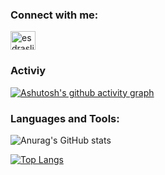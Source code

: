 <h3 align="left">Connect with me:</h3>
<p align="left">
<a href="https://linkedin.com/in/esdraslimasilva" target="_blank"><img align="center" src="https://raw.githubusercontent.com/rahuldkjain/github-profile-readme-generator/master/src/images/icons/Social/linked-in-alt.svg" alt="esdraslimasilva" height="30" width="40" /></a>
</p>

<h3>Activiy</h3>

[![Ashutosh's github activity graph](https://github-readme-activity-graph.vercel.app/graph?username=EsdrasLimaSilva&theme=rogue)](https://github.com/ashutosh00710/github-readme-activity-graph)

<h3 align="left">Languages and Tools:</h3>

![Anurag's GitHub stats](https://github-readme-stats.vercel.app/api?username=EsdrasLimaSilva&show_icons=true&theme=dark)
  
[![Top Langs](https://github-readme-stats.vercel.app/api/top-langs/?username=EsdrasLimaSilva&layout=donut-vertical&theme=dark)](https://github.com/anuraghazra/github-readme-stats)



